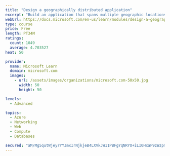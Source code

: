 ```yaml
---
title: "Design a geographically distributed application"
excerpt: "Build an application that spans multiple geographic locations for high availability and resiliency."
webUrl: https://docs.microsoft.com/en-us/learn/modules/design-a-geographically-distributed-application/
type: course
price: Free
length: PT34M
ratings:
  count: 1049
  average: 4.703527
heat: 50

provider:
  name: Microsoft Learn
  domain: microsoft.com
  images:
    - url: /assets/images/organizations/microsoft.com-50x50.jpg
      width: 50
      height: 50

levels:
  - Advanced

topics:
  - Azure
  - Networking
  - Web
  - Compute
  - Databases

secured: "aM/Mg5qutWjeyrYYJmxIrNjkjeB4LXVkJW11PBFgYqNRYO+iLI0HxaP9zWzpmWYOe4AnqBkzndNh9Kqb7yUdObFfl2KMGTRTiSI09lpGJ2whk2eH7+dfEOG7snbsaQ2nGG7cvMsF86pdOQfP5SCZxGYla+osYr04SW9h9wvh55B6Fi5VW72DUnoSKYRMdOyLKwRGrj2Tcclyup1y29pPmQrJTZxfy4qBGTD7uw7ACsdlFauLu3Dz+oh9NtNxqTVcRfvm1uPvuaFQufmI0lz3ah/h1jAFIS2f1NGTkBCVsLBnpYdr8TjLdJSH+5oV1cOGeKc/DFXJ5GPs9SDWYTNbqn7PGivEpH1rZN7Tm43YtbhfXN04YiBETa2jgn/wOTIcNUvL7f9AR48Ix7BozcJ3iLAruEjdfgEX65luMjMbOlM=;3yV2gAXOowgAQhAXIC1JqQ=="
---
```


